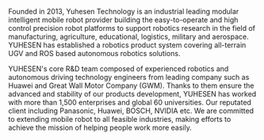 Founded in 2013, Yuhesen Technology is an industrial leading modular intelligent mobile robot provider building the easy-to-operate and high control precision robot platforms to support robotics research in the field of manufacturing, agriculture, educational, logistics, military and aerospace. YUHESEN has established a robotics product system covering all-terrain UGV and ROS based autonomous robotics solutions.

YUHESEN's core R&D team composed of experienced robotics and autonomous driving technology engineers from leading company such as Huawei and Great Wall Motor Company (GWM). Thanks to them ensure the advanced and stability of our products development, YUHESEN has worked with more than 1,500 enterprises and global 60 universities. Our reputated client including Panasonic, Huawei, BOSCH, NVIDIA etc. We are committed to extending mobile robot to all feasible industries, making efforts to achieve the mission of helping people work more easily.
